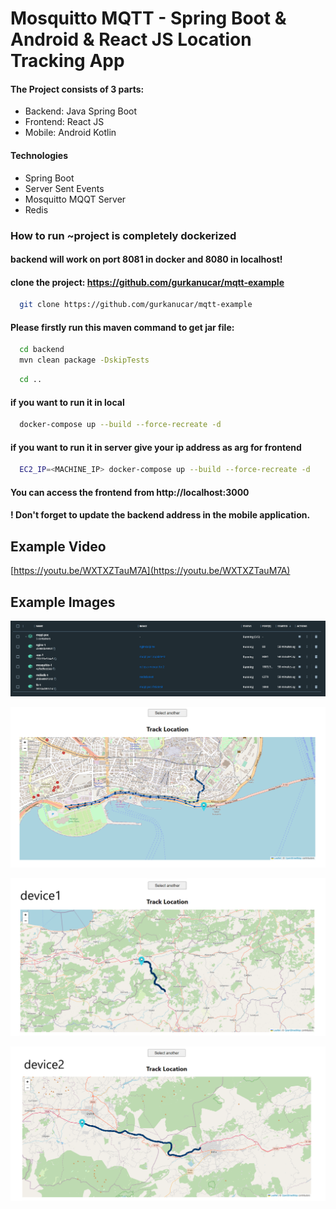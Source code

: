 # Mosquitto MQTT - Spring Boot & Android & React JS Location Tracking App

#### The Project consists of 3 parts:

- Backend: Java Spring Boot
- Frontend: React JS
- Mobile: Android Kotlin

#### Technologies

- Spring Boot
- Server Sent Events
- Mosquitto MQQT Server
- Redis


### How to run ~project is completely dockerized

#### backend will work on port 8081 in docker and 8080 in localhost!

#### clone the project: https://github.com/gurkanucar/mqtt-example

```bash
  git clone https://github.com/gurkanucar/mqtt-example
```

#### Please firstly run this maven command to get jar file:

```bash
  cd backend
  mvn clean package -DskipTests
```

```bash
  cd ..
```


#### if you want to run it in local

```bash
  docker-compose up --build --force-recreate -d
```

#### if you want to run it in server give your ip address as arg for frontend

```bash
  EC2_IP=<MACHINE_IP> docker-compose up --build --force-recreate -d
```


#### You can access the frontend from http://localhost:3000

#### ! Don't forget to update the backend address in the mobile application.


## Example Video

[https://youtu.be/WXTXZTauM7A](https://youtu.be/WXTXZTauM7A)


## Example Images

![image](./images/docker.png)

![image](./images/1.png)

![image](./images/device1.png)

![image](./images/device2.png)
